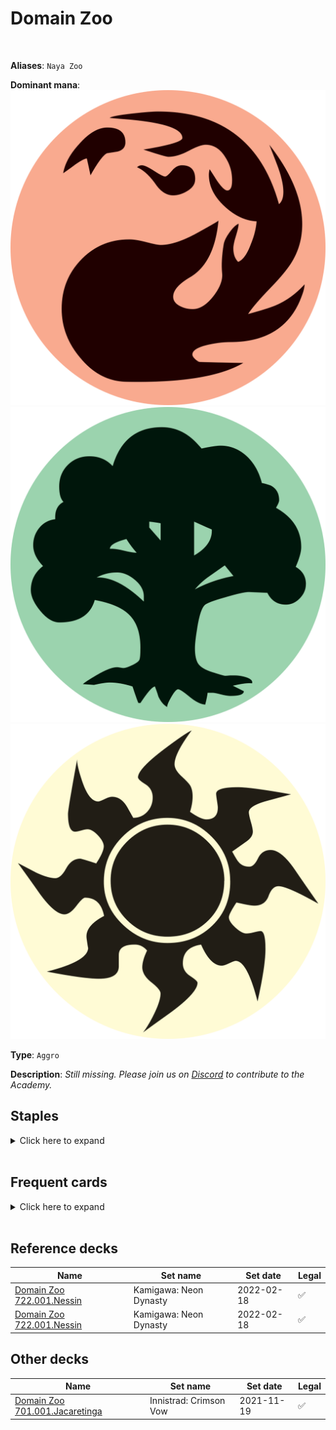 <!-- This page is automatically generated by Myr: do not update it manually. -->
<!-- Changes directly applied here will be lost. -->
<!-- If you plan to update this page, please update the template at https://github.com/Pauperformance/pauperformance-bot -->
<!-- Templates can be found under pauperformance-bot/resources/templates/ -->
# Domain Zoo
<br/>

**Aliases**: `Naya Zoo`


**Dominant mana**: <img src="../resources/images/mana/R.png" class="dominant-mana-icon"/> <img src="../resources/images/mana/G.png" class="dominant-mana-icon"/> <img src="../resources/images/mana/W.png" class="dominant-mana-icon"/>

**Type**: `Aggro`

**Description**: _Still missing. Please join us on [Discord](https://discord.gg/fYQbpjjkQ3) to contribute to the Academy._


## **Staples**

<details>
  <summary>Click here to expand</summary>
<a href="https://scryfall.com/card/ema/156/abundant-growth"><img src="https://c1.scryfall.com/file/scryfall-cards/normal/front/b/f/bfc00bf8-236b-4c68-be85-1609be122259.jpg" class="archetype-card rounded-image"/></a>
<a href="https://scryfall.com/card/ema/137/kird-ape"><img src="https://c1.scryfall.com/file/scryfall-cards/normal/front/e/1/e14a5c79-29a3-4415-9b70-b287a474a0e0.jpg" class="archetype-card rounded-image"/></a>
<a href="https://scryfall.com/card/jmp/342/lightning-bolt"><img src="https://c1.scryfall.com/file/scryfall-cards/normal/front/c/e/ce711943-c1a1-43a0-8b89-8d169cfb8e06.jpg" class="archetype-card rounded-image"/></a>
<a href="https://scryfall.com/card/mm2/148/matca-rioters"><img src="https://c1.scryfall.com/file/scryfall-cards/normal/front/0/e/0eac937f-9d61-4da2-8946-187839e13590.jpg" class="archetype-card rounded-image"/></a>
<a href="https://scryfall.com/card/ths/169/nyleas-presence"><img src="https://c1.scryfall.com/file/scryfall-cards/normal/front/e/6/e68f1fd4-1a2f-405b-a592-6c4af6214eae.jpg" class="archetype-card rounded-image"/></a>
<a href="https://scryfall.com/card/mm2/132/tribal-flames"><img src="https://c1.scryfall.com/file/scryfall-cards/normal/front/d/2/d22418cd-4c49-4754-aa75-17f6eaf1639a.jpg" class="archetype-card rounded-image"/></a>
<a href="https://scryfall.com/card/ddh/4/wild-nacatl"><img src="https://c1.scryfall.com/file/scryfall-cards/normal/front/5/a/5a3bb291-11d1-45e0-a60a-e75c7dc94b94.jpg" class="archetype-card rounded-image"/></a>
</details><br/>



## **Frequent cards**

<details>
  <summary>Click here to expand</summary>
<a href="https://scryfall.com/card/ema/195/armadillo-cloak"><img src="https://c1.scryfall.com/file/scryfall-cards/normal/front/f/a/fa232c65-dbb4-4414-bd95-b3bbd321c653.jpg" class="archetype-card rounded-image"/></a>
<a href="https://scryfall.com/card/c18/128/aura-gnarlid"><img src="https://c1.scryfall.com/file/scryfall-cards/normal/front/8/0/808d06bb-1467-4c91-965e-bf8874ffa5e6.jpg" class="archetype-card rounded-image"/></a>
<a href="https://scryfall.com/card/dds/55/burning-tree-emissary"><img src="https://c1.scryfall.com/file/scryfall-cards/normal/front/2/2/22e3e874-a0ec-4459-b78d-abef6b9232b9.jpg" class="archetype-card rounded-image"/></a>
<a href="https://scryfall.com/card/cmr/171/crimson-fleet-commodore"><img src="https://c1.scryfall.com/file/scryfall-cards/normal/front/c/9/c90fdccf-30a6-40ee-9b35-83a6ee5c0681.jpg" class="archetype-card rounded-image"/></a>
<a href="https://scryfall.com/card/thb/20/heliods-pilgrim"><img src="https://c1.scryfall.com/file/scryfall-cards/normal/front/c/a/cafce2f5-f4f4-465b-96dc-bcdd29d4e4bb.jpg" class="archetype-card rounded-image"/></a>
<a href="https://scryfall.com/card/cmd/17/journey-to-nowhere"><img src="https://c1.scryfall.com/file/scryfall-cards/normal/front/4/6/4686b51c-e02b-48c1-bafe-e8d08a5407b9.jpg" class="archetype-card rounded-image"/></a>
<a href="https://scryfall.com/card/mm3/11/kor-skyfisher"><img src="https://c1.scryfall.com/file/scryfall-cards/normal/front/d/7/d7501662-1216-4e08-bd2b-e0a459057942.jpg" class="archetype-card rounded-image"/></a>
<a href="https://scryfall.com/card/con/85/might-of-alara"><img src="https://c1.scryfall.com/file/scryfall-cards/normal/front/9/5/9514c013-bc11-4cc5-af8c-f82fd4098bcf.jpg" class="archetype-card rounded-image"/></a>
<a href="https://scryfall.com/card/c17/189/qasali-pridemage"><img src="https://c1.scryfall.com/file/scryfall-cards/normal/front/a/2/a214bb26-f44a-4029-a99c-ea6bd086b0cc.jpg" class="archetype-card rounded-image"/></a>
<a href="https://scryfall.com/card/a25/186/rancor"><img src="https://c1.scryfall.com/file/scryfall-cards/normal/front/8/a/8a4d8527-af29-408d-a3a3-6781db0cf439.jpg" class="archetype-card rounded-image"/></a>
<a href="https://scryfall.com/card/kld/230/renegade-freighter"><img src="https://c1.scryfall.com/file/scryfall-cards/normal/front/7/a/7a10e2c3-0132-4eb2-94f0-5915caca2a17.jpg" class="archetype-card rounded-image"/></a>
<a href="https://scryfall.com/card/csp/97/skred"><img src="https://c1.scryfall.com/file/scryfall-cards/normal/front/b/3/b3d6d42a-7607-4361-acc4-7f3cb956bfc9.jpg" class="archetype-card rounded-image"/></a>
<a href="https://scryfall.com/card/a25/34/squadron-hawk"><img src="https://c1.scryfall.com/file/scryfall-cards/normal/front/9/e/9e81806d-5d87-4032-ad94-c2cdeabecdbf.jpg" class="archetype-card rounded-image"/></a>
<a href="https://scryfall.com/card/mm2/168/vines-of-vastwood"><img src="https://c1.scryfall.com/file/scryfall-cards/normal/front/6/2/6203e3d4-8998-41d6-9f7e-b68af0f1f8b5.jpg" class="archetype-card rounded-image"/></a>
</details><br/>



## **Reference decks**

| Name | Set name | Set date | Legal |
| -----| -------- | -------- | ----- |
| [Domain Zoo 722.001.Nessin](https://www.mtggoldfish.com/deck/4673793) | Kamigawa: Neon Dynasty | 2022-02-18 | ✅ |
| [Domain Zoo 722.001.Nessin](https://www.mtggoldfish.com/deck/4869074) | Kamigawa: Neon Dynasty | 2022-02-18 | ✅ |




## **Other decks**

| Name | Set name | Set date | Legal |
| -----| -------- | -------- | ----- |
| [Domain Zoo 701.001.Jacaretinga](https://www.mtggoldfish.com/deck/4673160) | Innistrad: Crimson Vow | 2021-11-19 | ✅ |





